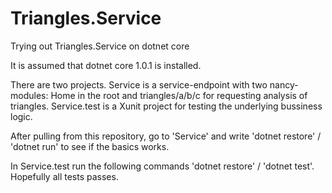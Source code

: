 # Triangles.Service
Trying out Triangles.Service on dotnet core

It is assumed that dotnet core 1.0.1 is installed.

There are two projects.
Service is a service-endpoint with two nancy-modules: Home in the root and triangles/a/b/c for requesting analysis of triangles.
Service.test is a Xunit project for testing the underlying bussiness logic.

After pulling from this repository, go to 'Service' and write 'dotnet restore' / 'dotnet run' to see if the basics works.

In Service.test run the following commands 'dotnet restore' / 'dotnet test'. Hopefully all tests passes.
